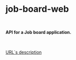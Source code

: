 # job-board-web
<br>
<p>
  <strong>API for a Job board application.</strong>
</p>
<br>

<br>
<a href="https://docs.google.com/spreadsheets/d/1HJCKSsC-EuaFuQVV0RyY-BFVWE9TgtL6ScCUgV8m8ZA/edit?usp=sharing">URL`s description</a>
<br>
